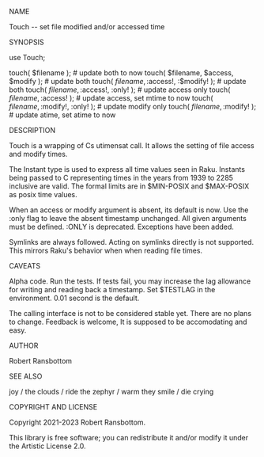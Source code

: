
NAME

Touch -- set file modified and/or accessed time

SYNOPSIS

use Touch;

touch( $filename );                     # update both to now
touch( $filename, $access, $modify );   # update both
touch( $filename, :$access!, :$modify! ); # update both
touch( $filename, :$access!, :only! );  # update access only
touch( $filename, :$access! );          # update access, set mtime to now
touch( $filename, :$modify!, :only! );  # update modify only
touch( $filename, :$modify! );          # update atime, set atime to now

DESCRIPTION

Touch is a wrapping of C<C>s utimensat call. It allows the
setting of file access and modify times.

The Instant type is used to express all time values seen
in Raku.  Instants being passed to C<touch> representing
times in the years from 1939 to 2285 inclusive are valid.
The formal limits are in $MIN-POSIX and $MAX-POSIX as
posix time values.

When an access or modify argument is absent, its default is now.
Use the :only flag to leave the absent timestamp unchanged.
All given arguments must be defined.  :ONLY is deprecated.
Exceptions have been added.

Symlinks are always followed. Acting on symlinks directly is not
supported.  This mirrors Raku's behavior when when reading file
times.

CAVEATS

Alpha code.  Run the tests.  If tests fail, you may increase the
lag allowance for writing and reading back a timestamp.   Set $TESTLAG
in the environment.  0.01 second is the default.

The calling interface is not to be considered stable yet.  There
are no plans to change.  Feedback is welcome, It is supposed to be
accomodating and easy.

AUTHOR

Robert Ransbottom

SEE ALSO

joy / the clouds / ride the zephyr / warm they smile / die crying

COPYRIGHT AND LICENSE

Copyright 2021-2023 Robert Ransbottom.

This library is free software; you can redistribute it and/or modify it
under the Artistic License 2.0.


